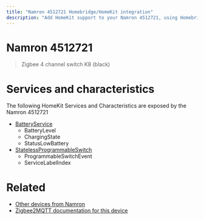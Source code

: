 ```yaml
---
title: "Namron 4512721 Homebridge/HomeKit integration"
description: "Add HomeKit support to your Namron 4512721, using Homebridge, Zigbee2MQTT and homebridge-z2m."
---
```

<!---
This file has been GENERATED using src/docgen/docgen.ts
DO NOT EDIT THIS FILE MANUALLY!
-->
# Namron 4512721
> Zigbee 4 channel switch K8 (black)


# Services and characteristics
The following HomeKit Services and Characteristics are exposed by
the Namron 4512721

* [BatteryService](../../battery.md)
  * BatteryLevel
  * ChargingState
  * StatusLowBattery
* [StatelessProgrammableSwitch](../../action.md)
  * ProgrammableSwitchEvent
  * ServiceLabelIndex


# Related
* [Other devices from Namron](../index.md#namron)
* [Zigbee2MQTT documentation for this device](https://www.zigbee2mqtt.io/devices/4512721.html)